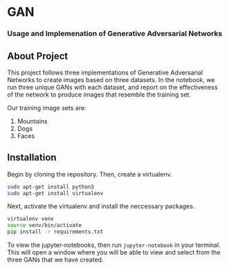 # GAN

### Usage and Implemenation of Generative Adversarial Networks

## About Project

This project follows three implementations of Generative Adversarial Networks to create images based on three datasets. In the notebook, we run three unique GANs with each dataset, and report on the effectiveness of the network to produce images that resemble the training set.

Our training image sets are:

1. Mountains
2. Dogs
3. Faces

## Installation

Begin by cloning the repository. Then, create a virtualenv.

```bash
sudo apt-get install python3
sudo apt-get install virtualenv
```

Next, activate the virtualenv and install the neccessary packages.

```bash
virtualenv venv
source venv/bin/activate
pip install -r requirements.txt
```

To view the jupyter-notebooks, then run `jupyter-notebook` in your terminal. This will open a window where you will be able to view and select from the three GANs that we have created. 
